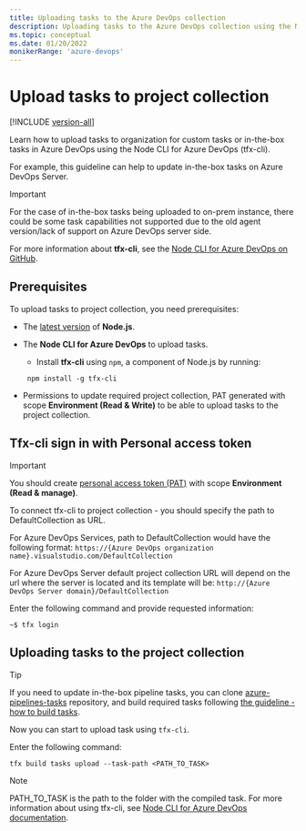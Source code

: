 ```yaml
---
title: Uploading tasks to the Azure DevOps collection
description: Uploading tasks to the Azure DevOps collection using the Node CLI for Azure DevOps
ms.topic: conceptual
ms.date: 01/20/2022
monikerRange: 'azure-devops'
---
```


# Upload tasks to project collection

[!INCLUDE [version-all](../../includes/version-all.md)]

Learn how to upload tasks to organization for custom tasks or in-the-box tasks in Azure DevOps using the Node CLI for Azure DevOps (tfx-cli).

For example, this guideline can help to update in-the-box tasks on Azure DevOps Server.

> [!IMPORTANT]
>  For the case of in-the-box tasks being uploaded to on-prem instance, there could be some task capabilities not supported due to the old agent version/lack of support on Azure DevOps server side.

For more information about **tfx-cli**, see the [Node CLI for Azure DevOps on GitHub](https://github.com/Microsoft/tfs-cli).

## Prerequisites

To upload tasks to project collection, you need prerequisites:

- The [latest version](https://nodejs.org/en/download/) of **Node.js**.
- The **Node CLI for Azure DevOps** to upload tasks.
  - Install **tfx-cli** using `npm`, a component of Node.js by running:

   ```
    npm install -g tfx-cli
   ```
- Permissions to update required project collection, PAT generated with scope **Environment (Read & Write)** to be able to upload tasks to the project collection.

## Tfx-cli sign in with Personal access token

> [!IMPORTANT]
> You should create [personal access token (PAT)](../../organizations/accounts/use-personal-access-tokens-to-authenticate.md) with scope **Environment (Read & manage)**.

To connect tfx-cli to project collection - you should specify the path to DefaultCollection as URL.

For Azure DevOps Services, path to DefaultCollection would have the following format:
`https://{Azure DevOps organization name}.visualstudio.com/DefaultCollection`

For Azure DevOps Server default project collection URL will depend on the url where the server is located and its template will be:
`http://{Azure DevOps Server domain}/DefaultCollection`

Enter the following command and provide requested information:

```
~$ tfx login
```

## Uploading tasks to the project collection

> [!TIP]
> If you need to update in-the-box pipeline tasks, you can clone [azure-pipelines-tasks](https://github.com/microsoft/azure-pipelines-tasks) repository, and build required tasks following [the guideline - how to build tasks](https://github.com/microsoft/azure-pipelines-tasks/blob/master/docs/contribute.md#install-dependencies).

Now you can start to upload task using `tfx-cli`.

Enter the following command:

```
tfx build tasks upload --task-path <PATH_TO_TASK>
```

> [!NOTE]
> PATH_TO_TASK is the path to the folder with the compiled task. For more information about using tfx-cli, see [Node CLI for Azure DevOps documentation](https://github.com/microsoft/tfs-cli/blob/master/README.md).
